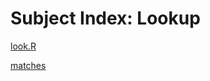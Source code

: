 Subject Index: Lookup
=====================



[look.R](https://github.com/dmparrishphd/Shapiro/blob/master/Files/6/7/0/look.R)

[matches](./matches.md)
